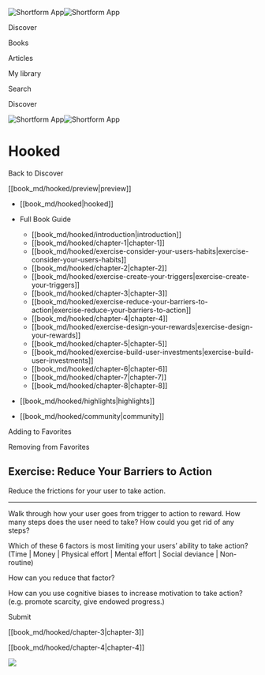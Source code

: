 ![Shortform App](/img/logo.36a2399e.svg)![Shortform App](/img/logo-dark.70c1b072.svg)

Discover

Books

Articles

My library

Search

Discover

![Shortform App](/img/logo.36a2399e.svg)![Shortform App](/img/logo-dark.70c1b072.svg)

# Hooked

Back to Discover

[[book_md/hooked/preview|preview]]

  * [[book_md/hooked|hooked]]
  * Full Book Guide

    * [[book_md/hooked/introduction|introduction]]
    * [[book_md/hooked/chapter-1|chapter-1]]
    * [[book_md/hooked/exercise-consider-your-users-habits|exercise-consider-your-users-habits]]
    * [[book_md/hooked/chapter-2|chapter-2]]
    * [[book_md/hooked/exercise-create-your-triggers|exercise-create-your-triggers]]
    * [[book_md/hooked/chapter-3|chapter-3]]
    * [[book_md/hooked/exercise-reduce-your-barriers-to-action|exercise-reduce-your-barriers-to-action]]
    * [[book_md/hooked/chapter-4|chapter-4]]
    * [[book_md/hooked/exercise-design-your-rewards|exercise-design-your-rewards]]
    * [[book_md/hooked/chapter-5|chapter-5]]
    * [[book_md/hooked/exercise-build-user-investments|exercise-build-user-investments]]
    * [[book_md/hooked/chapter-6|chapter-6]]
    * [[book_md/hooked/chapter-7|chapter-7]]
    * [[book_md/hooked/chapter-8|chapter-8]]
  * [[book_md/hooked/highlights|highlights]]
  * [[book_md/hooked/community|community]]



Adding to Favorites 

Removing from Favorites 

## Exercise: Reduce Your Barriers to Action

Reduce the frictions for your user to take action.

* * *

Walk through how your user goes from trigger to action to reward. How many steps does the user need to take? How could you get rid of any steps?

Which of these 6 factors is most limiting your users’ ability to take action? (Time | Money | Physical effort | Mental effort | Social deviance | Non-routine)

How can you reduce that factor?

How can you use cognitive biases to increase motivation to take action? (e.g. promote scarcity, give endowed progress.)

Submit 

[[book_md/hooked/chapter-3|chapter-3]]

[[book_md/hooked/chapter-4|chapter-4]]

![](https://bat.bing.com/action/0?ti=56018282&Ver=2&mid=698f48a6-2e6d-4170-a008-5d12ca76a4e0&sid=49fff5b0636c11eeb9c611038afc8668&vid=4a005010636c11ee80c703d4c4a7acd5&vids=0&msclkid=N&pi=0&lg=en-US&sw=800&sh=600&sc=24&nwd=1&tl=Shortform%20%7C%20Book&p=https%3A%2F%2Fwww.shortform.com%2Fapp%2Fbook%2Fhooked%2Fexercise-reduce-your-barriers-to-action&r=&lt=499&evt=pageLoad&sv=1&rn=154123)
